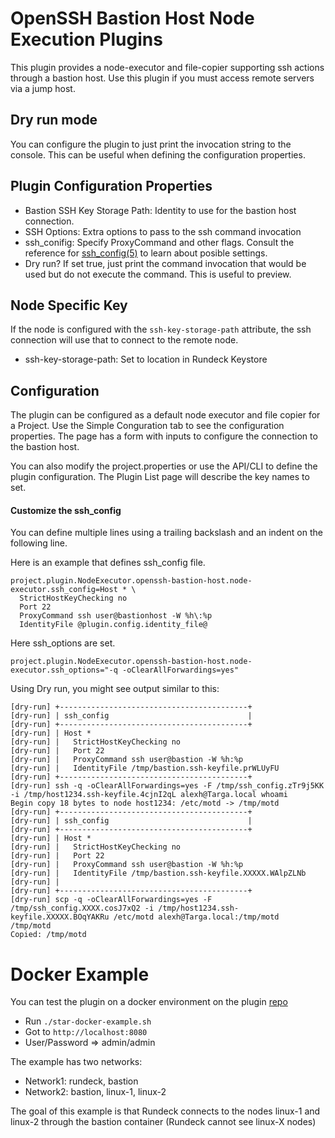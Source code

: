 # OpenSSH Bastion Host Node Execution Plugins

This plugin provides a node-executor and file-copier supporting ssh actions through a bastion host.
Use this plugin if you must access remote servers via a jump host.

## Dry run mode

You can configure the plugin to just print the invocation string to the console.
This can be useful when defining the configuration properties.

## Plugin Configuration Properties

- Bastion SSH Key Storage Path: Identity to use for the bastion host connection.
- SSH Options: Extra options to pass to the ssh command invocation
- ssh_conifig: Specify ProxyCommand and other flags. Consult the reference for [ssh_config(5)](https://linux.die.net/man/5/ssh_config) to learn about posible settings.
- Dry run? If set true, just print the command invocation that would be used but do not execute the command. This is useful to preview.

## Node Specific Key

If the node is configured with the `ssh-key-storage-path` attribute, the ssh connection will use that to connect to the remote node.

- ssh-key-storage-path: Set to location in Rundeck Keystore

## Configuration

The plugin can be configured as a default node executor and file copier for a Project. Use the Simple Conguration tab to see the configuration properties. The page has a form with inputs to configure the connection to the bastion host.

You can also modify the project.properties or use the API/CLI to define the plugin configuration.
The Plugin List page will describe the key names to set.

#### Customize the ssh_config

You can define multiple lines using a trailing backslash and an indent on the following line.

Here is an example that defines ssh_config file.

    project.plugin.NodeExecutor.openssh-bastion-host.node-executor.ssh_config=Host * \
      StrictHostKeyChecking no
      Port 22
      ProxyCommand ssh user@bastionhost -W %h\:%p
      IdentityFile @plugin.config.identity_file@

Here ssh_options are set.

    project.plugin.NodeExecutor.openssh-bastion-host.node-executor.ssh_options="-q -oClearAllForwardings=yes"

Using Dry run, you might see output similar to this:

    [dry-run] +------------------------------------------+
    [dry-run] | ssh_config                               |
    [dry-run] +------------------------------------------+
    [dry-run] | Host *
    [dry-run] |   StrictHostKeyChecking no
    [dry-run] |   Port 22
    [dry-run] |   ProxyCommand ssh user@bastion -W %h:%p
    [dry-run] |   IdentityFile /tmp/bastion.ssh-keyfile.prWLUyFU
    [dry-run] +------------------------------------------+
    [dry-run] ssh -q -oClearAllForwardings=yes -F /tmp/ssh_config.zTr9j5KK -i /tmp/host1234.ssh-keyfile.4cjnI2qL alexh@Targa.local whoami
    Begin copy 18 bytes to node host1234: /etc/motd -> /tmp/motd
    [dry-run] +------------------------------------------+
    [dry-run] | ssh_config                               |
    [dry-run] +------------------------------------------+
    [dry-run] | Host *
    [dry-run] |   StrictHostKeyChecking no
    [dry-run] |   Port 22
    [dry-run] |   ProxyCommand ssh user@bastion -W %h:%p
    [dry-run] |   IdentityFile /tmp/bastion.ssh-keyfile.XXXXX.WAlpZLNb
    [dry-run] |
    [dry-run] +------------------------------------------+
    [dry-run] scp -q -oClearAllForwardings=yes -F /tmp/ssh_config.XXXX.cosJ7xQ2 -i /tmp/host1234.ssh-keyfile.XXXXX.BOqYAKRu /etc/motd alexh@Targa.local:/tmp/motd
    /tmp/motd
    Copied: /tmp/motd

# Docker Example

You can test the plugin on a docker environment on the plugin [repo](https://github.com/rundeck-plugins/openssh-bastion-node-execution)

- Run `./star-docker-example.sh`
- Got to `http://localhost:8080`
- User/Password => admin/admin

The example has two networks:

- Network1: rundeck, bastion
- Network2: bastion, linux-1, linux-2

The goal of this example is that Rundeck connects to the nodes linux-1 and linux-2 through the bastion container (Rundeck cannot see linux-X nodes)
